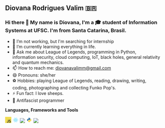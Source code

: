 ## Diovana Rodrigues Valim :brazil:
### Hi there 👋 My name is Diovana, I'm a 🎓 student of Information Systems at UFSC. I'm from Santa Catarina, Brasil. 

- 🔭 I’m not working, but I'm searching for internship
- 🌱 I’m currently learning everything in life.
- 💬 Ask me about League of Legends, programming in Python, information security, cloud computing, IoT, black holes, general relativity and quantum mechanics.
- 📫 How to reach me: diovanavalimm@gmail.com
- 😄 Pronouns: she/her
- ⚽ Hobbies: playing League of Legends, reading, drawing, writing, coding, photographing and collecting Funko Pop's.
- ⚡ Fun fact: I love sheeps.
- 󠁧󠁢󠁥󠁮󠁧󠁿🚩 Antifascist programmer

**Languages, Frameworks and Tools**

<code><img height="20" src="https://raw.githubusercontent.com/github/explore/80688e429a7d4ef2fca1e82350fe8e3517d3494d/topics/javascript/javascript.png"></code>
<code><img height="20" src="https://raw.githubusercontent.com/github/explore/80688e429a7d4ef2fca1e82350fe8e3517d3494d/topics/react/react.png"></code>
<code><img height="20" src="https://cdn4.iconfinder.com/data/icons/logos-and-brands/512/285_R_Project_logo-512.png"></code>
<code><img height="20" src="https://raw.githubusercontent.com/github/explore/80688e429a7d4ef2fca1e82350fe8e3517d3494d/topics/python/python.png"></code>
<code><img height="20" src="https://www.ifpe.edu.br/campus/palmares/noticias/curso-de-extensao-em-java/javalogo.png"></code>
